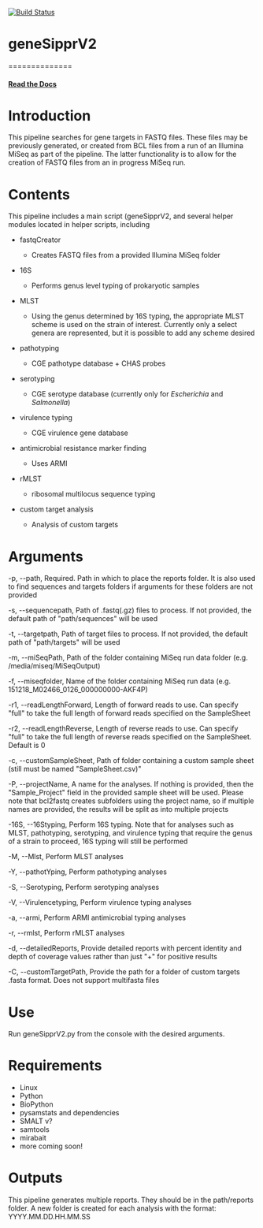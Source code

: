 [![Build Status](https://travis-ci.org/OLC-Bioinformatics/geneSipprV2.svg?branch=master)](https://travis-ci.org/OLC-Bioinformatics/geneSipprV2)

# geneSipprV2

==============


#### [Read the Docs](http://olc-bioinformatics.github.io/geneSipprV2/)

# Introduction

This pipeline searches for gene targets in FASTQ files. These files may be previously generated, or created from BCL 
files from a run of an Illumina MiSeq as part of the pipeline. The latter functionality is to allow for the creation
of FASTQ files from an in progress MiSeq run.


# Contents
This pipeline includes a main script (geneSipprV2, and several helper modules located in helper scripts, including

* fastqCreator
    * Creates FASTQ files from a provided Illumina MiSeq folder

* 16S
    * Performs genus level typing of prokaryotic samples

* MLST
    * Using the genus determined by 16S typing, the appropriate MLST scheme is used on the strain of interest. Currently
    only a select genera are represented, but it is possible to add any scheme desired

* pathotyping
    * CGE pathotype database + CHAS probes

* serotyping
    * CGE serotype database (currently only for *Escherichia* and *Salmonella*)

* virulence typing
    * CGE virulence gene database

* antimicrobial resistance marker finding
    * Uses ARMI

* rMLST
    * ribosomal multilocus sequence typing

* custom target analysis
    * Analysis of custom targets

# Arguments
-p, --path, Required. Path in which to place the reports folder. It is also used to find sequences and targets folders if arguments for these folders are not provided

-s, --sequencepath, Path of .fastq(.gz) files to process. If not provided, the default path of "path/sequences" will be used

-t, --targetpath, Path of target files to process. If not provided, the default path of "path/targets" will be used

-m, --miSeqPath, Path of the folder containing MiSeq run data folder (e.g. /media/miseq/MiSeqOutput)

-f, --miseqfolder, Name of the folder containing MiSeq run data (e.g. 151218_M02466_0126_000000000-AKF4P)

-r1, --readLengthForward, Length of forward reads to use. Can specify "full" to take the full length of forward reads specified on the SampleSheet

-r2, --readLengthReverse, Length of reverse reads to use. Can specify "full" to take the full length of reverse reads specified on the SampleSheet. Default is 0

-c, --customSampleSheet, Path of folder containing a custom sample sheet (still must be named "SampleSheet.csv)"

-P, --projectName, A name for the analyses. If nothing is provided, then the "Sample_Project" field in the provided sample sheet will be used. Please note that bcl2fastq 
     creates subfolders using the project name, so if multiple names are provided, the results will be split as into multiple projects
     
-16S, --16Styping, Perform 16S typing. Note that for analyses such as MLST, pathotyping, serotyping, and virulence typing that require the genus of a strain to proceed, 
     16S typing will still be performed
     
-M, --Mlst, Perform MLST analyses

-Y, --pathotYping, Perform pathotyping analyses

-S, --Serotyping, Perform serotyping analyses

-V, --Virulencetyping, Perform virulence typing analyses

-a, --armi, Perform ARMI antimicrobial typing analyses

-r, --rmlst, Perform rMLST analyses

-d, --detailedReports, Provide detailed reports with percent identity and depth of coverage values rather than just "+" for positive results

-C, --customTargetPath, Provide the path for a folder of custom targets .fasta format. Does not support multifasta files

# Use
Run geneSipprV2.py from the console with the desired arguments.

# Requirements
* Linux
* Python
* BioPython
* pysamstats and dependencies
* SMALT v?
* samtools
* mirabait
* more coming soon!

# Outputs
This pipeline generates multiple reports. They should be in the path/reports folder. A new folder is created for each analysis with the format: YYYY.MM.DD.HH.MM.SS